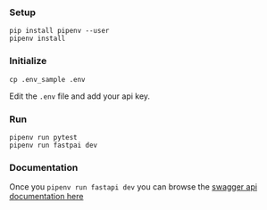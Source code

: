 ### Setup

```shell
pip install pipenv --user
pipenv install
```

### Initialize

```shell
cp .env_sample .env
```

Edit the `.env` file and add your api key.

### Run

```shell
pipenv run pytest
pipenv run fastpai dev
```

### Documentation

Once you `pipenv run fastapi dev` you can browse the [swagger api documentation here](http://127.0.0.1:8000/docs#/)
